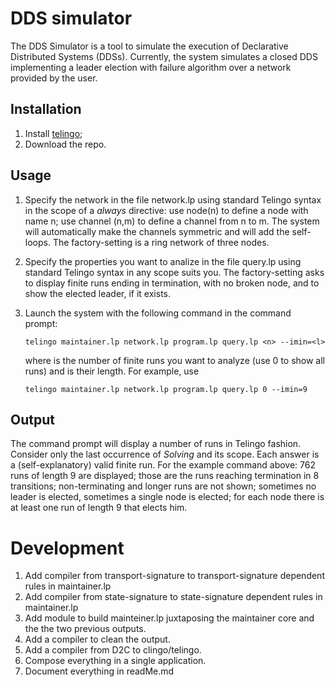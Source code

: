 # DDS simulator

The DDS Simulator is a tool to simulate the execution of Declarative Distributed Systems (DDSs). Currently, the system simulates a closed DDS implementing a leader election with failure algorithm over a network provided by the user. 

## Installation

1. Install [telingo](https://github.com/potassco/telingo/);
2. Download the repo.

## Usage

1. Specify the network in the file network.lp using standard Telingo syntax in the scope of a *always* directive: use node(n) to define a node with name n; use channel (n,m) to define a channel from n to m. The system will automatically make the channels symmetric and will add the self-loops. The factory-setting is a ring network of three nodes.

2. Specify the properties you want to analize in the file query.lp using standard Telingo syntax in any scope suits you. The factory-setting asks to display finite runs ending in termination,  with no broken node, and to show the elected leader, if it exists.

3. Launch the system with the following command in the command prompt:

   ```Telingo
   telingo maintainer.lp network.lp program.lp query.lp <n> --imin=<l> 
   ```

   where <n> is the number of finite runs you want to analyze (use 0 to show all runs) and <l> is their length. For example, use

   ```Telingo
   telingo maintainer.lp network.lp program.lp query.lp 0 --imin=9 
   ```

## Output

The command prompt will display a number of runs in Telingo fashion. Consider only the last occurrence of *Solving* and its scope. Each answer is a (self-explanatory) valid finite run. For the example command above: 762 runs of length 9 are displayed; those are the runs reaching termination in 8 transitions; non-terminating and longer runs are not shown; sometimes no leader is elected, sometimes a single node is elected; for each node there is at least one run of length 9 that elects him.

# Development

1. Add compiler from transport-signature to transport-signature dependent rules in maintainer.lp
2. Add compiler from state-signature to state-signature dependent rules in maintainer.lp
3. Add module to build mainteiner.lp juxtaposing the maintainer core and the the two previous outputs.
4. Add a compiler to clean the output.
5. Add a compiler from D2C to clingo/telingo.
6. Compose everything in a single application.
7. Document everything in readMe.md